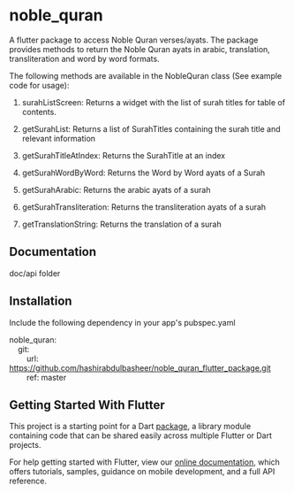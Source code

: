 # noble_quran

A flutter package to access Noble Quran verses/ayats. The package provides methods to return the Noble Quran
ayats in arabic, translation, transliteration and word by word formats.

The following methods are available in the NobleQuran class (See example code for usage):
1) surahListScreen:
   Returns a widget with the list of surah titles for table of contents.

2) getSurahList:
   Returns a list of SurahTitles containing the surah title and relevant information

3) getSurahTitleAtIndex:
   Returns the SurahTitle at an index

4) getSurahWordByWord:
   Returns the Word by Word ayats of a Surah

5) getSurahArabic:
   Returns the arabic ayats of a surah

6) getSurahTransliteration:
   Returns the transliteration ayats of a surah

7) getTranslationString:
   Returns the translation of a surah

## Documentation

doc/api folder

## Installation

Include the following dependency in your app's pubspec.yaml

noble_quran:
<br />&nbsp;&nbsp;&nbsp;&nbsp;git:
<br />&nbsp;&nbsp;&nbsp;&nbsp;&nbsp;&nbsp;&nbsp;&nbsp;url: https://github.com/hashirabdulbasheer/noble_quran_flutter_package.git
<br />&nbsp;&nbsp;&nbsp;&nbsp;&nbsp;&nbsp;&nbsp;&nbsp;ref: master

## Getting Started With Flutter

This project is a starting point for a Dart [package](https://flutter.dev/developing-packages/),
a library module containing code that can be shared easily across
multiple Flutter or Dart projects.

For help getting started with Flutter, view our
[online documentation](https://flutter.dev/docs), which offers tutorials,
samples, guidance on mobile development, and a full API reference.
